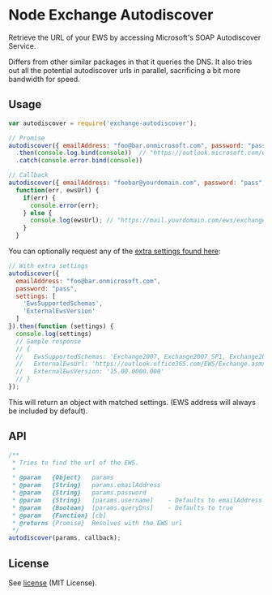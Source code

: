 # Node Exchange Autodiscover
Retrieve the URL of your EWS by accessing Microsoft's SOAP Autodiscover Service.

Differs from other similar packages in that it queries the DNS. It also tries out all the potential
autodiscover urls in parallel, sacrificing a bit more bandwidth for speed.

## Usage

```javascript
var autodiscover = require('exchange-autodiscover');

// Promise
autodiscover({ emailAddress: "foo@bar.onmicrosoft.com", password: "pass"  })
  .then(console.log.bind(console))  // "https://outlook.microsoft.com/ews/exchange.asmx"
  .catch(console.error.bind(console))

// Callback
autodiscover({ emailAddress: "foobar@yourdomain.com", password: "pass", username: "ad\\foobar77" },
  function(err, ewsUrl) {
    if(err) {
      console.error(err);
    } else {
      console.log(ewsUrl); // "https://mail.yourdomain.com/ews/exchange.asmx"
    }
  }
```

You can optionally request any of the [extra settings found here](https://msdn.microsoft.com/en-us/library/office/dd877068(v=exchg.150).aspx):

```javascript
// With extra settings
autodiscover({
  emailAddress: "foo@bar.onmicrosoft.com",
  password: "pass",
  settings: [
    'EwsSupportedSchemas',
    'ExternalEwsVersion'
  ]
}).then(function (settings) {
  console.log(settings)
  // Sample response
  // {
  //   EwsSupportedSchemas: 'Exchange2007, Exchange2007_SP1, Exchange2010, Exchange2010_SP1, Exchange2010_SP2, Exchange2013, Exchange2013_SP1, Exchange2015',
  //   ExternalEwsUrl: 'https://outlook.office365.com/EWS/Exchange.asmx',
  //   ExternalEwsVersion: '15.00.0000.000'
  // }
});
```

This will return an object with matched settings. (EWS address will always be included by default).

## API

```javascript
/**
 * Tries to find the url of the EWS.
 *
 * @param   {Object}   params
 * @param   {String}   params.emailAddress
 * @param   {String}   params.password
 * @param   {String}   [params.username]    - Defaults to emailAddress
 * @param   {Boolean}  [params.queryDns]    - Defaults to true
 * @param   {Function} [cb]
 * @returns {Promise}  Resolves with the EWS url
 */
autodiscover(params, callback);
```

## License

See [license](LICENSE) (MIT License).

